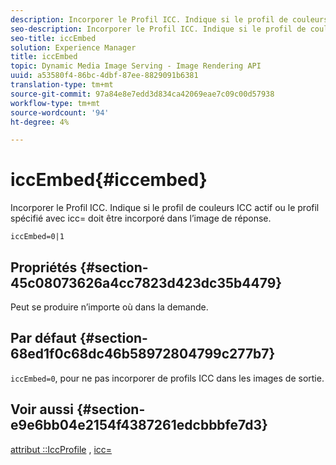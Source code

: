 ```yaml
---
description: Incorporer le Profil ICC. Indique si le profil de couleurs ICC actif ou le profil spécifié avec icc= doit être incorporé dans l’image de réponse.
seo-description: Incorporer le Profil ICC. Indique si le profil de couleurs ICC actif ou le profil spécifié avec icc= doit être incorporé dans l’image de réponse.
seo-title: iccEmbed
solution: Experience Manager
title: iccEmbed
topic: Dynamic Media Image Serving - Image Rendering API
uuid: a53580f4-86bc-4dbf-87ee-8829091b6381
translation-type: tm+mt
source-git-commit: 97a84e8e7edd3d834ca42069eae7c09c00d57938
workflow-type: tm+mt
source-wordcount: '94'
ht-degree: 4%

---
```



# iccEmbed{#iccembed}

Incorporer le Profil ICC. Indique si le profil de couleurs ICC actif ou le profil spécifié avec icc= doit être incorporé dans l’image de réponse.

`iccEmbed=0|1`

## Propriétés {#section-45c08073626a4cc7823d423dc35b4479}

Peut se produire n’importe où dans la demande.

## Par défaut {#section-68ed1f0c68dc46b58972804799c277b7}

`iccEmbed=0`, pour ne pas incorporer de profils ICC dans les images de sortie.

## Voir aussi {#section-e9e6bb04e2154f4387261edcbbbfe7d3}

[attribut ::IccProfile](../../../../../ir-api/material-cat/image-rendering-api-ref/c-ir-material-catalog/c-ir-attributes-reference/r-ir-iccprofilegray.md#reference-712f1d0dcca748df9aaf495681bb39e6) ,  [icc=](../../../../../ir-api/http-protocol/image-rendering-api-ref/c-ir-http-protocol-ref/c-ir-http-protocol-command-reference/r-ir-icc.md#reference-86a2fff3cef24982ad2063d977a16e06)

